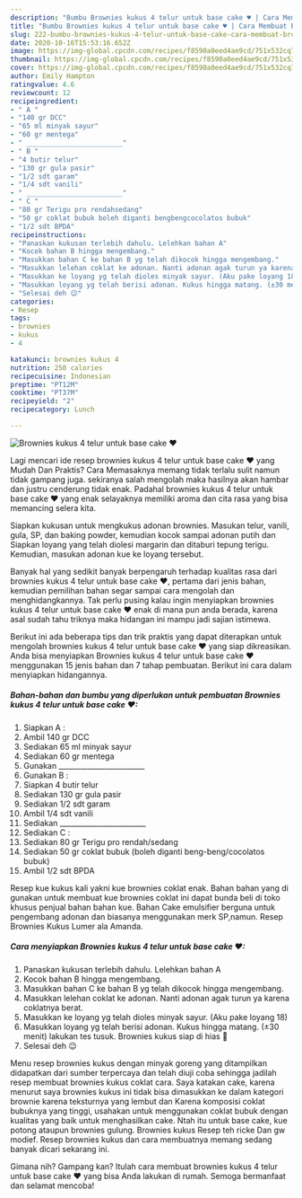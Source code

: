 ```yaml
---
description: "Bumbu Brownies kukus 4 telur untuk base cake ♥ | Cara Membuat Brownies kukus 4 telur untuk base cake ♥ Yang Paling Enak"
title: "Bumbu Brownies kukus 4 telur untuk base cake ♥ | Cara Membuat Brownies kukus 4 telur untuk base cake ♥ Yang Paling Enak"
slug: 222-bumbu-brownies-kukus-4-telur-untuk-base-cake-cara-membuat-brownies-kukus-4-telur-untuk-base-cake-yang-paling-enak
date: 2020-10-16T15:53:16.652Z
image: https://img-global.cpcdn.com/recipes/f8590a0eed4ae9cd/751x532cq70/brownies-kukus-4-telur-untuk-base-cake-♥-foto-resep-utama.jpg
thumbnail: https://img-global.cpcdn.com/recipes/f8590a0eed4ae9cd/751x532cq70/brownies-kukus-4-telur-untuk-base-cake-♥-foto-resep-utama.jpg
cover: https://img-global.cpcdn.com/recipes/f8590a0eed4ae9cd/751x532cq70/brownies-kukus-4-telur-untuk-base-cake-♥-foto-resep-utama.jpg
author: Emily Hampton
ratingvalue: 4.6
reviewcount: 12
recipeingredient:
- " A "
- "140 gr DCC"
- "65 ml minyak sayur"
- "60 gr mentega"
- " ________________________"
- " B "
- "4 butir telur"
- "130 gr gula pasir"
- "1/2 sdt garam"
- "1/4 sdt vanili"
- " ________________________"
- " C "
- "80 gr Terigu pro rendahsedang"
- "50 gr coklat bubuk boleh diganti bengbengcocolatos bubuk"
- "1/2 sdt BPDA"
recipeinstructions:
- "Panaskan kukusan terlebih dahulu. Lelehkan bahan A"
- "Kocok bahan B hingga mengembang."
- "Masukkan bahan C ke bahan B yg telah dikocok hingga mengembang."
- "Masukkan lelehan coklat ke adonan. Nanti adonan agak turun ya karena coklatnya berat."
- "Masukkan ke loyang yg telah dioles minyak sayur. (Aku pake loyang 18)"
- "Masukkan loyang yg telah berisi adonan. Kukus hingga matang. (±30 menit) lakukan tes tusuk. Brownies kukus siap di hias 🤗"
- "Selesai deh 😉"
categories:
- Resep
tags:
- brownies
- kukus
- 4

katakunci: brownies kukus 4 
nutrition: 250 calories
recipecuisine: Indonesian
preptime: "PT12M"
cooktime: "PT37M"
recipeyield: "2"
recipecategory: Lunch

---
```



![Brownies kukus 4 telur untuk base cake ♥](https://img-global.cpcdn.com/recipes/f8590a0eed4ae9cd/751x532cq70/brownies-kukus-4-telur-untuk-base-cake-♥-foto-resep-utama.jpg)

Lagi mencari ide resep brownies kukus 4 telur untuk base cake ♥ yang Mudah Dan Praktis? Cara Memasaknya memang tidak terlalu sulit namun tidak gampang juga. sekiranya salah mengolah maka hasilnya akan hambar dan justru cenderung tidak enak. Padahal brownies kukus 4 telur untuk base cake ♥ yang enak selayaknya memiliki aroma dan cita rasa yang bisa memancing selera kita.

Siapkan kukusan untuk mengkukus adonan brownies. Masukan telur, vanili, gula, SP, dan baking powder, kemudian kocok sampai adonan putih dan Siapkan loyang yang telah diolesi margarin dan ditaburi tepung terigu. Kemudian, masukan adonan kue ke loyang tersebut.

Banyak hal yang sedikit banyak berpengaruh terhadap kualitas rasa dari brownies kukus 4 telur untuk base cake ♥, pertama dari jenis bahan, kemudian pemilihan bahan segar sampai cara mengolah dan menghidangkannya. Tak perlu pusing kalau ingin menyiapkan brownies kukus 4 telur untuk base cake ♥ enak di mana pun anda berada, karena asal sudah tahu triknya maka hidangan ini mampu jadi sajian istimewa.


Berikut ini ada beberapa tips dan trik praktis yang dapat diterapkan untuk mengolah brownies kukus 4 telur untuk base cake ♥ yang siap dikreasikan. Anda bisa menyiapkan Brownies kukus 4 telur untuk base cake ♥ menggunakan 15 jenis bahan dan 7 tahap pembuatan. Berikut ini cara dalam menyiapkan hidangannya.

<!--inarticleads1-->

##### Bahan-bahan dan bumbu yang diperlukan untuk pembuatan Brownies kukus 4 telur untuk base cake ♥:

1. Siapkan  A :
1. Ambil 140 gr DCC
1. Sediakan 65 ml minyak sayur
1. Sediakan 60 gr mentega
1. Gunakan  ________________________
1. Gunakan  B :
1. Siapkan 4 butir telur
1. Sediakan 130 gr gula pasir
1. Sediakan 1/2 sdt garam
1. Ambil 1/4 sdt vanili
1. Sediakan  ________________________
1. Sediakan  C :
1. Sediakan 80 gr Terigu pro rendah/sedang
1. Sediakan 50 gr coklat bubuk (boleh diganti beng-beng/cocolatos bubuk)
1. Ambil 1/2 sdt BPDA


Resep kue kukus kali yakni kue brownies coklat enak. Bahan bahan yang di gunakan untuk membuat kue brownies coklat ini dapat bunda beli di toko khusus penjual bahan bahan kue. Bahan Cake emulsifier berguna untuk pengembang adonan dan biasanya menggunakan merk SP,namun. Resep Brownies Kukus Lumer ala Amanda. 

<!--inarticleads2-->

##### Cara menyiapkan Brownies kukus 4 telur untuk base cake ♥:

1. Panaskan kukusan terlebih dahulu. Lelehkan bahan A
1. Kocok bahan B hingga mengembang.
1. Masukkan bahan C ke bahan B yg telah dikocok hingga mengembang.
1. Masukkan lelehan coklat ke adonan. Nanti adonan agak turun ya karena coklatnya berat.
1. Masukkan ke loyang yg telah dioles minyak sayur. (Aku pake loyang 18)
1. Masukkan loyang yg telah berisi adonan. Kukus hingga matang. (±30 menit) lakukan tes tusuk. Brownies kukus siap di hias 🤗
1. Selesai deh 😉


Menu resep brownies kukus dengan minyak goreng yang ditampilkan didapatkan dari sumber terpercaya dan telah diuji coba sehingga jadilah resep membuat brownies kukus coklat cara. Saya katakan cake, karena menurut saya brownies kukus ini tidak bisa dimasukkan ke dalam kategori brownie karena teksturnya yang lembut dan Karena komposisi coklat bubuknya yang tinggi, usahakan untuk menggunakan coklat bubuk dengan kualitas yang baik untuk menghasilkan cake. Ntah itu untuk base cake, kue potong ataupun brownies gulung. Brownies kukus Resep teh ricke Dan gw modief. Resep brownies kukus dan cara membuatnya memang sedang banyak dicari sekarang ini. 

Gimana nih? Gampang kan? Itulah cara membuat brownies kukus 4 telur untuk base cake ♥ yang bisa Anda lakukan di rumah. Semoga bermanfaat dan selamat mencoba!
